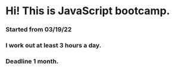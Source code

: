 # Hi! This is JavaScript bootcamp.

### Started from 03/19/22

### I work out at least 3 hours a day.
### Deadline 1 month.


